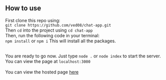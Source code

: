 ## How to use
First clone this repo using:<br>
`git clone https://github.com/ved08/chat-app.git`<br>
Then `cd` into the project using `cd chat-app`<br>
Then, run the following code in your terminal: <br>
`npm install` or `npm i`
This will install all the packages.<br><br>

You are ready to go now. Just type `node .` or `node index` to start the server.<br>
You can view the page at `localhost:3000`<br><br>
You can view the hosted page [here](https://ved08-chat-app.glitch.me/)
